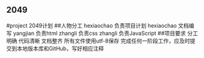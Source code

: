 2049
-----------
#project 2049计划
##人物分工
hexiaochao 负责项目计划
hexiaochao 文档编写
yangjian 负责html
zhangli 负责css
zhangli 负责JavaScript
##项目要求 分工明确
代码清晰 文档整齐
所有文件使用utf-8保存
完成任何一阶段工作，应及时提交到本地版本库和GitHub，写好相应注释